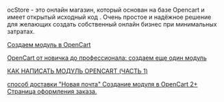 ocStore - это онлайн магазин, который основан на базе Opencart и имеет открытый исходный код . Очень простое и надёжное решение для желающих создать собственный онлайн бизнес при минимальных затратах.

[Создаем модуль в OpenCart](http://s-engineer.ru/sozdaem-modul-v-opencart/)

[OpenCart от новичка до профессионала: создаем еще один модуль](https://webformyself.com/opencart-ot-novichka-do-professionala-sozdaem-eshhe-odin-modul/)

[КАК НАПИСАТЬ МОДУЛЬ OPENCART (ЧАСТЬ 1)](https://web-porosya.com/kak-napisat-modul-opencart-chast-1/)

[способ доставки "Новая почта" Создание модуля в OpenСart 2+ Страница оформления заказа.](https://klisl.com/oc_ksl_shipping.html)